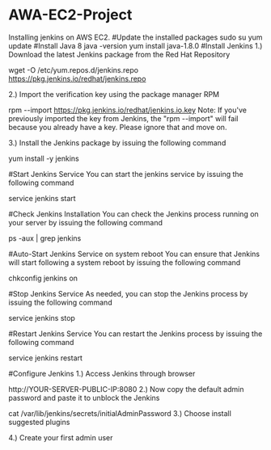 # AWA-EC2-Project
Installing jenkins on AWS EC2.
#Update the installed packages
sudo su
yum update
#Install Java 8
java -version
yum install java-1.8.0
#Install Jenkins
1.) Download the latest Jenkins package from the Red Hat Repository

wget -O /etc/yum.repos.d/jenkins.repo https://pkg.jenkins.io/redhat/jenkins.repo

2.) Import the verification key using the package manager RPM

rpm --import https://pkg.jenkins.io/redhat/jenkins.io.key
Note: If you've previously imported the key from Jenkins, the "rpm --import" will fail because you already have a key. Please ignore that and move on.

3.) Install the Jenkins package by issuing the following command

yum install -y jenkins

#Start Jenkins Service
You can start the jenkins service by issuing the following command

service jenkins start

#Check Jenkins Installation
You can check the Jenkins process running on your server by issuing the following command

ps -aux | grep jenkins

#Auto-Start Jenkins Service on system reboot
You can ensure that Jenkins will start following a system reboot by issuing the following command

chkconfig jenkins on

#Stop Jenkins Service
As needed, you can stop the Jenkins process by issuing the following command

service jenkins stop

#Restart Jenkins Service
You can restart the Jenkins process by issuing the following command

service jenkins restart

#Configure Jenkins
1.) Access Jenkins through browser

http://YOUR-SERVER-PUBLIC-IP:8080
2.) Now copy the default admin password and paste it to unblock the Jenkins

cat /var/lib/jenkins/secrets/initialAdminPassword
3.) Choose install suggested plugins

4.) Create your first admin user
